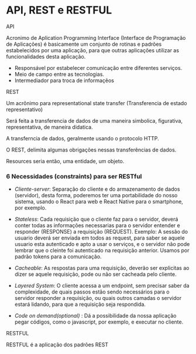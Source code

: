 # API, REST e RESTFUL

API 

Acronimo de Aplication Programming Interface (Interface de Programação de Aplicações) é 
basicamente um conjunto de rotinas e padrões estabelecidos por uma aplicação, para que 
outras aplicações utilizar as funcionalidades desta aplicação. 

- Responsável por estabelecer comunicação entre diferentes serviços.
- Meio de campo entre as tecnologias. 
- Intermediador para troca de informaçẽos



REST 

Um acrônimo para representational state transfer (Transferencia de estado representativo)

Será feita a transferencia de dados de uma maneira simbolica, figurativa, representativa, de maneira didatica.

A transferncia de dados, geralmente usando o protocolo HTTP.
 
O REST, delimita algumas obrigações nessas transferências de dados. 

Resources seria então, uma entidade, um objeto.

### 6 Necessidades (constraints) para ser RESTful

- _Cliente-server_: Separação do cliente e do armazenamento de dados (servidor), desta forma,  poderemos ter uma 
portabilidade do nosso sistema, usando o React para web e React Native para o smartphone, por exemplo.

- _Stateless_: Cada requisição que o cliente faz para o servidor, deverá conter todas as informações necessarias para
o servidor entender e responder (RESPONSE) a requisição (REQUEST). Exemplo: A sessão do usuario deverá ser enviada
em todos as request, para saber se aquele usuario esta autenticado e apto a usar o serviços, e o servidor não pode 
lembrar que o cleinte foi autenticado na requisição anterior. Usamos por padrão tokens para a comunicação.

- _Cacheable_: As respostas para uma requisição, deverão ser explicitas ao dizer se aquele requisição, pode ou não ser
cacheada pelo cliente. 

- _Layered System_: O cliente acessa a um endpoint, sem precisar saber da complexidade, de quais passos estão sendo
necessários para o servidor responder a requisição, ou quais outros camadas o servidor estará lidando, para que a 
requisição seja respondida.

- _Code on demand(optional)_ : Dá a possibilidade da nossa aplicação pegar códigos, como o javascript, por exemplo, e 
executar no cliente.  


RESTFUL

RESTFUL é a aplicação dos padrões REST 